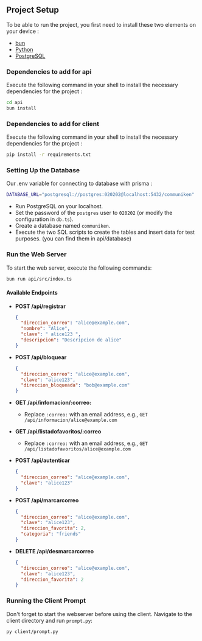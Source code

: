 ## Project Setup

To be able to run the project, you first need to install these two elements on your device :

- [bun](https://bun.sh/docs/installation)
- [Python](https://www.python.org/downloads/)
- [PostgreSQL](https://www.postgresql.org/download/)

### Dependencies to add for api

Execute the following command in your shell to install the necessary dependencies for the project :

```bash
cd api
bun install
```

### Dependencies to add for client

Execute the following command in your shell to install the necessary dependencies for the project :

```bash
pip install -r requirements.txt
```

### Setting Up the Database

Our .env variable for connecting to database with prisma :
```bash
DATABASE_URL="postgresql://postgres:020202@localhost:5432/communiken"
```

- Run PostgreSQL on your localhost.
- Set the password of the `postgres` user to `020202` (or modify the configuration in `db.ts`).
- Create a database named `communiken`.
- Execute the two SQL scripts to create the tables and insert data for test purposes. (you can find them in api/database)
  
### Run the Web Server

To start the web server, execute the following commands:

```bash
bun run api/src/index.ts
```

#### Available Endpoints

- **POST /api/registrar**
  ```json
  {
    "direccion_correo": "alice@example.com",
    "nombre": "Alice",
    "clave": " alice123 ",
    "descripcion": "Descripcion de alice"
  }
  ```

- **POST /api/bloquear**
  ```json
  {
    "direccion_correo": "alice@example.com",
    "clave": "alice123",
    "direccion_bloqueada": "bob@example.com"
  }
  ```

- **GET /api/infomacion/:correo:**
  - Replace `:correo:` with an email address, e.g., `GET /api/informacion/alice@example.com`
  
- **GET /api/listadofavoritos/:correo**
  - Replace `:correo:` with an email address, e.g., `GET /api/listadofavoritos/alice@example.com`
  
- **POST /api/autenticar**
  ```json
  {
    "direccion_correo": "alice@example.com",
    "clave": "alice123"
  }
  ```

- **POST /api/marcarcorreo**
  ```json
  {
    "direccion_correo": "alice@example.com",
    "clave": "alice123",
    "direccion_favorita": 2,
    "categoria": "friends"
  }
  ```

- **DELETE /api/desmarcarcorreo**
  ```json
  {
    "direccion_correo": "alice@example.com",
    "clave": "alice123",
    "direccion_favorita": 2
  }
  ```

### Running the Client Prompt

Don't forget to start the webserver before using the client.
Navigate to the client directory and run `prompt.py`:

```bash
py client/prompt.py
```